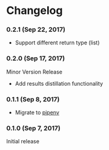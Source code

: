 # Changelog

### 0.2.1 (Sep 22, 2017)
- Support different return type (list)

### 0.2.0 (Sep 17, 2017)
Minor Version Release
- Add results distillation functionality

### 0.1.1 (Sep 8, 2017)
- Migrate to [pipenv](https://github.com/kennethreitz/pipenv)

### 0.1.0 (Sep 7, 2017)
Initial release
